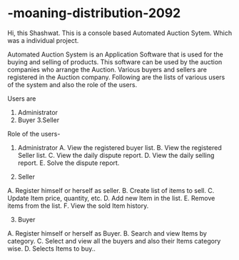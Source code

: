 # -moaning-distribution-2092

Hi, this Shashwat.
This is a console based Automated Auction Sytem. Which was a individual project.

Automated Auction System is an Application Software that is used for the buying and selling of products. This software can be used by the auction companies 
who arrange the Auction. Various buyers and sellers are registered in the Auction company. Following are the lists of various users of the system and also 
the role of the users.

Users are
  
  1. Administrator
  2. Buyer
  3.Seller

Role of the users-

1. Administrator
  A. View the registered buyer list.
  B. View the registered Seller list.
  C. View the daily dispute report.
  D. View the daily selling report.
  E. Solve the dispute report.

2. Seller

  A. Register himself or herself as seller.
  B. Create list of items to sell.
  C. Update Item price, quantity, etc.
  D. Add new Item in the list.
  E. Remove items from the list.
  F. View the sold Item history.

3. Buyer
  
  A. Register himself or herself as Buyer.
  B. Search and view Items by category.
  C. Select and view all the buyers and also their Items category wise.
  D. Selects Items to buy..

